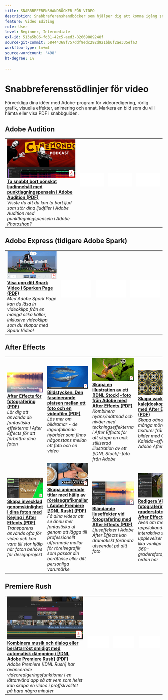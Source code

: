 ```yaml
---
title: SNABBREFERENSHANDBÖCKER FÖR VIDEO
description: Snabbreferenshandböcker som hjälper dig att komma igång snabbt med Adobe DVA-produkter
feature: Video Editing
role: User
level: Beginner, Intermediate
exl-id: 513a5b86-fd31-42c5-aed3-82669889248f
source-git-commit: 58444368f757ddf9edc292d921bb6f2ae335efa3
workflow-type: tm+mt
source-wordcount: '498'
ht-degree: 1%

---
```


# Snabbreferensstödlinjer för video

Förverkliga dina idéer med Adobe-program för videoredigering, rörlig grafik, visuella effekter, animering och annat. Markera en bild som du vill hämta eller visa PDF i snabbguiden.

## Adobe Audition

<table>
<tr>
   <td>
      <a href="assets/QuicklyRemoveUnwantedAudioContentwiththeSpotHealingBrushinAdobeAudition.pdf" target="_blank">
         <img alt="Ta snabbt bort oönskat ljudinnehåll med punktlagningspenseln i Adobe Audition" src="assets/QuicklyRemoveUnwantedAudioContentwiththeSpotHealingBrushinAdobeAudition.jpg" />
      </a>
      <div>
      <a href="assets/QuicklyRemoveUnwantedAudioContentwiththeSpotHealingBrushinAdobeAudition.pdf" target="_blank"><strong>Ta snabbt bort oönskat ljudinnehåll med punktlagningspenseln i Adobe Audition (PDF)</strong></a>
      </div>
      <em>Visste du att du kan ta bort ljud som stör dina ljudfiler i Adobe Audition med punktlagningspenseln i Adobe Photoshop?</em>
      <br>
  </td>
  <td>
    <img alt="Avgränsare" src="../assets/Whitespacer.png" />
    <div>
    <br>
  </td>
  <td>
    <img alt="Avgränsare" src="../assets/Whitespacer.png" />
    <div>
    <br>
  </td>
  <td>
    <img alt="Avgränsare" src="../assets/Whitespacer.png" />
    <div>
    <br>
  </td>
</tr>
</table>

## Adobe Express (tidigare Adobe Spark)

<table>
<tr>
<td>
   <a href="assets/ShowcaseyourSparkVideoinyourSparkPage.pdf" target="_blank">
      <img alt="Visa upp ditt Spark Video i Sparken Page" src="assets/ShowcaseyourSparkVideoinyourSparkPage.jpg" />
   </a>
    <div>
   <a href="assets/ShowcaseyourSparkVideoinyourSparkPage.pdf" target="_blank"><strong>Visa upp ditt Spark Video i Sparken Page (PDF)</strong></a>
    </div>
    <em>Med Adobe Spark Page kan du läsa in videoklipp från en mängd olika källor, inklusive videoklipp som du skapar med Spark Video!</em>
    <br>
  </td>
  <td>
    <img alt="Avgränsare" src="../assets/Whitespacer.png" />
    <div>
    <br>
  </td>
  <td>
    <img alt="Avgränsare" src="../assets/Whitespacer.png" />
    <div>
    <br>
  </td>
  <td>
    <img alt="Avgränsare" src="../assets/Whitespacer.png" />
    <div>
    <br>
  </td>
</tr>
</table>

## After Effects

<table>
<tr>
 <td>
   <a href="assets/AfterEffectsforPhotography.pdf" target="_blank">
      <img alt="After Effects för fotografering" src="assets/AfterEffectsforPhotography.jpg" />
   </a>
    <div>
   <a href="assets/AfterEffectsforPhotography.pdf" target="_blank"><strong>After Effects för fotografering (PDF)</strong></a>
    </div>
    <em>Lär dig att använda de fantastiska effekterna i After Effects för att förbättra dina foton</em>
    <br>
  </td>
  <td>
   <a href="assets/CinemagraphsTheMesmerizingPlaceBetweenaPhotoandaVideo.pdf" target="_blank">
      <img alt="Bildspel: Den fascinerande platsen mellan ett foto och en video" src="assets/CinemagraphsTheMesmerizingPlaceBetweenaPhotoandaVideo.jpg" />
   </a>
    <div>
   <a href="assets/CinemagraphsTheMesmerizingPlaceBetweenaPhotoandaVideo.pdf" target="_blank"><strong>Bildstycken: Den fascinerande platsen mellan ett foto och en videofilm (PDF)</strong></a>
    </div>
    <em>Läs mer om bildramar - de iögonfallande hybrider som finns någonstans mellan ett foto och en video</em>
    <br>
  </td>
  <td>
   <a href="assets/CreateanIllustrationfromanAdobeStockPhotowithAfterEffects.pdf" target="_blank">
      <img alt="Skapa en illustration från ett Adobe [!DNL Stock]-foto med After Effects" src="assets/CreateanIllustrationfromanAdobeStockPhotowithAfterEffects.jpg" />
   </a>
    <div>
   <a href="assets/CreateanIllustrationfromanAdobeStockPhotowithAfterEffects.pdf" target="_blank"><strong>Skapa en illustration av ett [!DNL Stock]-foto från Adobe med After Effects (PDF)</strong></a>
    </div>
    <em>Kombinera nyans/mättnad och nivåer med teckningseffekterna i After Effects för att skapa en unik stiliserad illustration av ett [!DNL Stock]-foto från Adobe</em>
    <br>
  </td>
   <td>
   <a href="assets/CreateBeautifulKaleidoscopePatternswithAfterEffects.pdf" target="_blank">
      <img alt="Skapa vackra kalejdoskopmönster med After Effects" src="assets/CreateBeautifulKaleidoscopePatternswithAfterEffects.jpg" />
   </a>
    <div>
   <a href="assets/CreateBeautifulKaleidoscopePatternswithAfterEffects.pdf" target="_blank"><strong>Skapa vackra kalejdoskopmönster med After Effects (PDF)</strong></a>
    </div>
    <em>Skapa oändligt många mönster och texturer från alla bilder med CC Kaleida-effekten i Adobe After Effects</em>
    <br>
  </td>
</tr>
<tr>
<td>
   <a href="assets/CreateIntricateTransparencyinyourPhotographswithKeyinginAfterEffects.pdf" target="_blank">
      <img alt="Skapa invecklad genomskinlighet i dina foton med hjälp av Keying i After Effects" src="assets/CreateIntricateTransparencyinyourPhotographswithKeyinginAfterEffects.jpg" />
   </a>
    <div>
   <a href="assets/CreateIntricateTransparencyinyourPhotographswithKeyinginAfterEffects.pdf" target="_blank"><strong>Skapa invecklad genomskinlighet i dina foton med Keying i After Effects (PDF)</strong></a>
    </div>
    <em>Transparens används ofta för video och kan vara till stor hjälp när foton behövs för designprojekt</em>
    <br>
  </td>
 <td>
   <a href="assets/CreateAnimatedTitlesUsingMotionGraphicsTemplatesinAdobePremiereRush.pdf" target="_blank">
      <img alt="Skapa animerade titlar med hjälp av mallar för rörelsegrafik i Adobe Premiere [!DNL Rush]" src="assets/CreateAnimatedTitlesUsingMotionGraphicsTemplatesinAdobePremiereRush.jpg" />
   </a>
    <div>
   <a href="assets/CreateAnimatedTitlesUsingMotionGraphicsTemplatesinAdobePremiereRush.pdf" target="_blank"><strong>Skapa animerade titlar med hjälp av rörelsegrafikmallar i Adobe Premiere [!DNL Rush] (PDF)</strong></a>
    </div>
    <em>Få dina videor att se ännu mer fantastiska ut genom att lägga till professionellt utformade mallar för rörelsegrafik som passar din berättelse eller ditt personliga varumärke</em>
    <br>
  </td>
  <td>
      <a href="assets/DazzlingLightEffectsforPhotographywithAfterEffects.pdf" target="_blank">
         <img alt="Fantastiska ljuseffekter för fotografering med After Effects" src="assets/DazzlingLightEffectsforPhotographywithAfterEffects.jpg" />
      </a>
      <div>
      <a href="assets/DazzlingLightEffectsforPhotographywithAfterEffects.pdf" target="_blank"><strong>Bländande ljuseffekter vid fotografering med After Effects (PDF)</strong></a>
      </div>
      <em>Ljuseffekter i Adobe After Effects kan dramatiskt förändra utseendet på ditt foto</em>
      <br>
  </td>
  <td>
      <a href="assets/EditingVRPhotography360photoswithAfterEffects.pdf" target="_blank">
         <img alt="Redigera VR-fotografering (360-gradersfoton) med After Effects" src="assets/EditingVRPhotography360photoswithAfterEffects.jpg" />
      </a>
      <div>
      <a href="assets/EditingVRPhotography360photoswithAfterEffects.pdf" target="_blank"><strong>Redigera VR-fotografering (360-gradersfoton) med After Effects (PDF)</strong></a>
      </div>
      <em>Även om mer uppslukande interaktiva spel och upplevelser inte är lika vanliga finns 360-gradersfotografering redan här</em>
      <br>
  </td>
</tr>
</table>

## Premiere Rush

<table>
<tr>
   <td>
      <a href="assets/SmoothlyCombineMusicandDialogueorNarrationwithAutoduckinginAdobePremiereRush.pdf" target="_blank">
         <img alt="Kombinera smidigt musik och dialog eller berättarröst med automatisk dämpning i Adobe Premiere [!DNL Rush]" src="assets/SmoothlyCombineMusicandDialogueorNarrationwithAutoduckinginAdobePremiereRush.jpg" />
      </a>
      <div>
      <a href="assets/SmoothlyCombineMusicandDialogueorNarrationwithAutoduckinginAdobePremiereRush.pdf" target="_blank"><strong>Kombinera musik och dialog eller berättarröst smidigt med automatisk dämpning i [!DNL Adobe Premiere Rush] (PDF)</strong></a>
      </div>
      <em>Adobe Premiere [!DNL Rush] har avancerade videoredigeringsfunktioner i en lättanvänd app så att vem som helst kan skapa en video i proffskvalitet på bara några minuter</em>
      <br>
  </td>
  <td>
    <img alt="Avgränsare" src="../assets/Whitespacer.png" />
    <div>
    <br>
  </td>
  <td>
    <img alt="Avgränsare" src="../assets/Whitespacer.png" />
    <div>
    <br>
  </td>
  <td>
    <img alt="Avgränsare" src="../assets/Whitespacer.png" />
    <div>
    <br>
  </td>
</tr>
</table>
